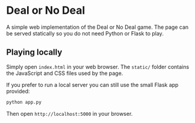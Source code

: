 # Deal or No Deal

A simple web implementation of the Deal or No Deal game. The page can be
served statically so you do not need Python or Flask to play.

## Playing locally

Simply open `index.html` in your web browser. The `static/` folder contains
the JavaScript and CSS files used by the page.

If you prefer to run a local server you can still use the small Flask app
provided:

```bash
python app.py
```

Then open `http://localhost:5000` in your browser.

